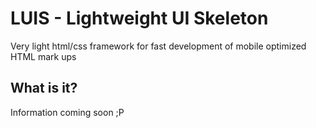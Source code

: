 # LUIS - Lightweight UI Skeleton
Very light html/css framework for fast development of mobile optimized HTML mark ups
## What is it?
Information coming soon ;P
